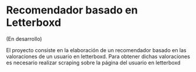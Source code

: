 # Recomendador basado en Letterboxd

(En desarrollo) 

El proyecto consiste en la elaboración de un recomendador basado en las valoraciones de un usuario en letterboxd. Para obtener dichas valoraciones es necesario realizar scraping sobre la página del usuario en letterboxd
